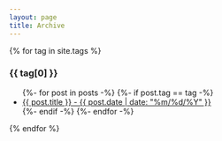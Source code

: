 ```yaml
---
layout: page
title: Archive
---
```


{% for tag in site.tags %}
  <h3>{{ tag[0] }}</h3>
  <ul>
    {%- for post in posts -%}
      {%- if post.tag == tag -%}
        <li><a href="{{ post.url }}">{{ post.title }} - {{ post.date | date: "%m/%d/%Y" }}</a></li>
      {%- endif -%}
    {%- endfor -%}
  </ul>
{% endfor %}